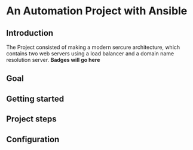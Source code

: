 # An Automation Project with Ansible

## Introduction
The Project consisted of making a modern sercure architecture, which contains two web servers using a load balancer and a domain name resolution server.
**Badges will go here**
## Goal

## Getting started

## Project steps

## Configuration

